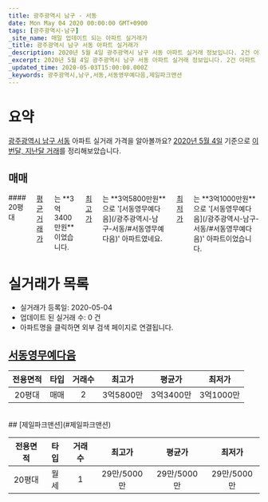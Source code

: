 ```yaml
---
title: 광주광역시 남구 - 서동
date: Mon May 04 2020 00:00:00 GMT+0900
tags: [광주광역시-남구]
_site_name: 매일 업데이트 되는 아파트 실거래가
_title: 광주광역시 남구 서동 아파트 실거래가
_description: 2020년 5월 4일 광주광역시 남구 서동 아파트 실거래 정보입니다. 2건 아파트 정보가 있습니다.
_excerpt: 2020년 5월 4일 광주광역시 남구 서동 아파트 실거래 정보입니다. 2건 아파트 정보가 있습니다.
_updated_time: 2020-05-03T15:00:00.000Z
_keywords: 광주광역시,남구,서동,서동영무예다음,제일파크맨션
---
```





# 요약
<ins>광주광역시 남구 서동</ins> 아파트 실거래 가격을 알아볼까요? <ins>2020년 5월 4일</ins> 기준으로 <ins>이번달, 지난달 거래</ins>를 정리해보았습니다.

## 매매
<div class="container">
<div class="twelve columns" markdown="1">
#### 20평대
<ins>평균 거래가</ins>는 **3억3400만원**이었습니다. <ins>최고가</ins>는 **3억5800만원**으로 '[서동영무예다음](/광주광역시-남구-서동/#서동영무예다음)' 아파트였네요. <ins>최저가</ins>는 **3억1000만원**으로 '[서동영무예다음](/광주광역시-남구-서동/#서동영무예다음)' 아파트이었습니다.
</div>
</div>



# 실거래가 목록
- 실거래가 등록일: 2020-05-04
- 업데이트 된 실거래 수: 0 건
- 아파트명을 클릭하면 외부 검색 페이지로 연결됩니다.

## [서동영무예다음](#서동영무예다음)

|전용면적|타입|거래수|최고가|평균가|최저가|
|:---:|:---:|:---:|:---:|:---:|:---:|
|20평대|<span class="deal-type-1">매매</span>|2|3억5800만|3억3400만|3억1000만|

<br/>
## [제일파크맨션](#제일파크맨션)

|전용면적|타입|거래수|최고가|평균가|최저가|
|:---:|:---:|:---:|:---:|:---:|:---:|
|20평대|<span class="deal-type-3">월세</span>|1|29만/5000만|29만/5000만|29만/5000만|

<br/>



